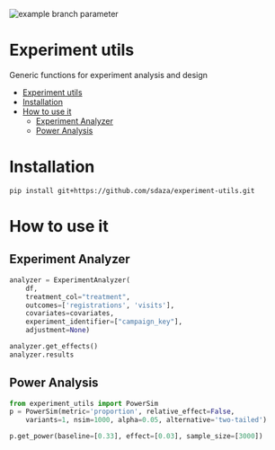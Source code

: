 ![example branch parameter](https://github.com/sdaza/experiment-utils/actions/workflows/ci.yaml/badge.svg?branch=main)


# Experiment utils

Generic functions for experiment analysis and design

- [Experiment utils](#experiment-utils)
- [Installation](#installation)
- [How to use it](#how-to-use-it)
  - [Experiment Analyzer](#experiment-analyzer)
  - [Power Analysis](#power-analysis)

# Installation 

```
pip install git+https://github.com/sdaza/experiment-utils.git
```

# How to use it

## Experiment Analyzer


```python
analyzer = ExperimentAnalyzer(
    df,
    treatment_col="treatment",
    outcomes=['registrations', 'visits'],
    covariates=covariates,
    experiment_identifier=["campaign_key"],
    adjustment=None)

analyzer.get_effects()
analyzer.results
```

## Power Analysis


```python
from experiment_utils import PowerSim
p = PowerSim(metric='proportion', relative_effect=False,
	variants=1, nsim=1000, alpha=0.05, alternative='two-tailed')

p.get_power(baseline=[0.33], effect=[0.03], sample_size=[3000])
```

